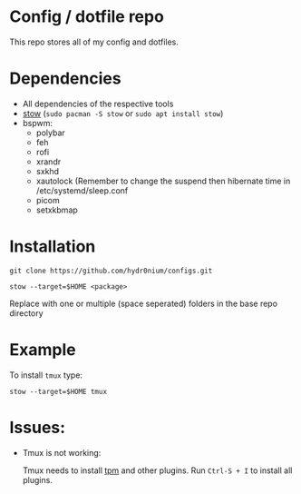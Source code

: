 # Config / dotfile repo

This repo stores all of my config and dotfiles.

# Dependencies

- All dependencies of the respective tools
- [stow](https://www.gnu.org/software/stow/manual/stow.html) (`sudo pacman -S stow` or `sudo apt install stow`)
- bspwm:
  - polybar
  - feh
  - rofi
  - xrandr
  - sxkhd
  - xautolock (Remember to change the suspend then hibernate time in /etc/systemd/sleep.conf
  - picom
  - setxkbmap

# Installation

`git clone https://github.com/hydr0nium/configs.git`

`stow --target=$HOME <package>`

Replace <package> with one or multiple (space seperated) folders in the base repo directory

# Example

To install `tmux` type:

`stow --target=$HOME tmux`

# Issues:

- Tmux is not working:

  Tmux needs to install [tpm](https://github.com/tmux-plugins/tpm) and other plugins. Run `Ctrl-S + I` to install all plugins.
